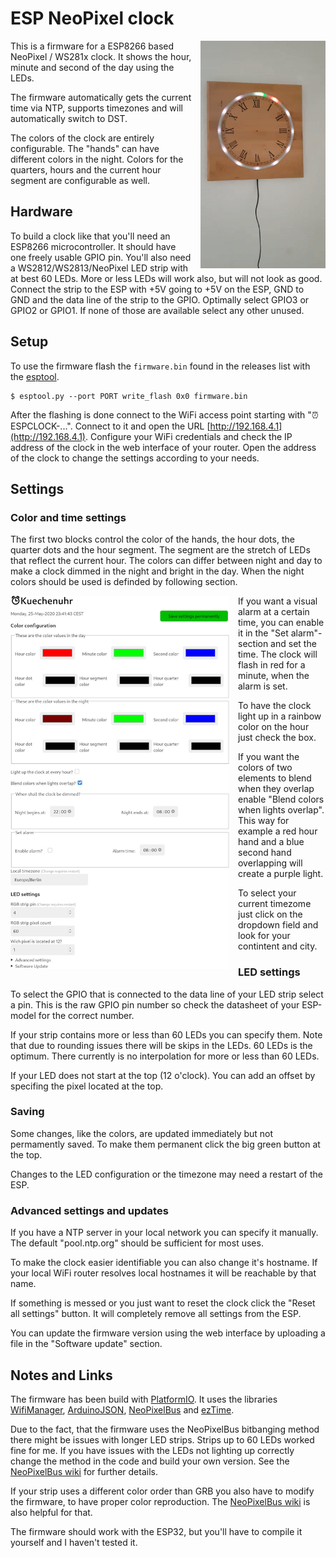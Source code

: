 # ESP NeoPixel clock 

<img align="right" width="200" src="clock.gif" alt="A NeoPixel clock ticking away" style="margin-left: 1em"/>

This is a firmware for a ESP8266 based NeoPixel / WS281x clock. It shows the hour, minute and second of the day using the LEDs. 

The firmware automatically gets the current time via NTP, supports timezones and will automatically switch to DST.

The colors of the clock are entirely configurable. The "hands" can have different colors in the night. Colors for the quarters, hours and the current hour segment are configurable as well. 

## Hardware

To build a clock like that you'll need an ESP8266 microcontroller. It should have one freely usable GPIO pin. You'll also need a WS2812/WS2813/NeoPixel LED strip with at best 60 LEDs. More or less LEDs will work also, but will not look as good. Connect the strip to the ESP with +5V going to +5V on the ESP, GND to GND and the data line of the strip to the GPIO. Optimally select GPIO3 or GPIO2 or GPIO1. If none of those are available select any other unused. 

## Setup

To use the firmware flash the `firmware.bin` found in the releases list with the [esptool](https://github.com/espressif/esptool).

```plaintext
$ esptool.py --port PORT write_flash 0x0 firmware.bin
```

After the flashing is done connect to the WiFi access point starting with "⏰ESPCLOCK-...". Connect to it and open the URL [http://192.168.4.1](http://192.168.4.1). Configure your WiFi credentials and check the IP address of the clock in the web interface of your router. Open the address of the clock to change the settings according to your needs.

## Settings

### Color and time settings
The first two blocks control the color of the hands, the hour dots, the quarter dots and the hour segment. The segment are the stretch of LEDs that reflect the current hour. The colors can differ between night and day to make a clock dimmed in the night and bright in the day. When the night colors should be used is definded by following section.

<img align="left" width="350" src="screenshot.jpg" alt="A NeoPixel clock ticking away" style="margin-right: 1em"/>

If you want a visual alarm at a certain time, you can enable it in the "Set alarm"-section and set the time. The clock will flash in red for a minute, when the alarm is set.

To have the clock light up in a rainbow color on the hour just check the box.

If you want the colors of two elements to blend when they overlap enable "Blend colors when lights overlap". This way for example a red hour hand and a blue second hand overlapping will create a purple light.

To select your current timezome just click on the dropdown field and look for your contintent and city.

### LED settings

To select the GPIO that is connected to the data line of your LED strip select a pin. This is the raw GPIO pin number so check the datasheet of your ESP-model for the correct number.

If your strip contains more or less than 60 LEDs you can specify them. Note that due to rounding issues there will be skips in the LEDs. 60 LEDs is the optimum. There currently is no interpolation for more or less than 60 LEDs.

If your LED does not start at the top (12 o'clock). You can add an offset by specifing the pixel located at the top. 

### Saving

Some changes, like the colors, are updated immediately but not permamently saved. To make them permanent click the big green button at the top.

Changes to the LED configuration or the timezone may need a restart of the ESP.

### Advanced settings and updates

If you have a NTP server in your local network you can specify it manually. The default "pool.ntp.org" should be sufficient for most uses.

To make the clock easier identifiable you can also change it's hostname. If your local WiFi router resolves local hostnames it will be reachable by that name.

If something is messed or you just want to reset the clock click the "Reset all settings" button. It will completely remove all settings from the ESP.

You can update the firmware version using the web interface by uploading a file in the "Software update" section. 

## Notes and Links

The firmware has been build with [PlatformIO](https://platformio.org/). It uses the libraries [WifiManager](https://github.com/tzapu/WiFiManager), [ArduinoJSON](https://arduinojson.org/), [NeoPixelBus](https://github.com/Makuna/NeoPixelBus/) and [ezTime](https://github.com/ropg/ezTime).

Due to the fact, that the firmware uses the NeoPixelBus bitbanging method there might be issues with longer LED strips. Strips up to 60 LEDs worked fine for me. If you have issues with the LEDs not lighting up correctly change the method in the code and build your own version. See the [NeoPixelBus wiki](https://github.com/Makuna/NeoPixelBus/wiki/ESP8266-NeoMethods#neoesp8266dma800kbpsmethod) for further details. 

If your strip uses a different color order than GRB you also have to modify the firmware, to have proper color reproduction. The [NeoPixelBus wiki](https://github.com/Makuna/NeoPixelBus/wiki/NeoPixelBus-object#neo-features) is also helpful for that.

The firmware should work with the ESP32, but you'll have to compile it yourself and I haven't tested it. 